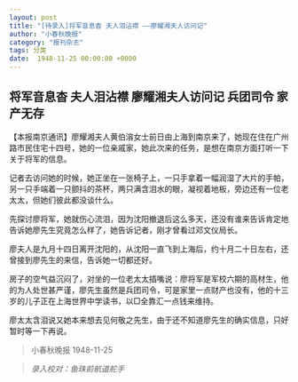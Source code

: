 ```yaml
---
layout: post
title: "[待录入]将军音息杳 夫人泪沾襟 ——廖耀湘夫人访问记"
author: "小春秋晚报"
category: "报刊杂志"
tags: 分类
date:  1948-11-25 00:00:00 +0000
---
```


## 将军音息杳 夫人泪沾襟 廖耀湘夫人访问记 兵团司令 家产无存

【本报南京通讯】廖耀湘夫人黄伯溶女士前日由上海到南京来了，她现在住在广州路市民住宅十四号，她的一位亲戚家，她此次来的任务，是想在南京方面打听一下关于将军的信息。

记者去访问她的时候，她正坐在一张椅子上，一只手拿着一幅润湿了大片的手帕，另一只手端着一只颤抖的茶杯，两只满含泪水的眼，凝视着地板，旁边还有一位老太太，但她们彼此都没谈什么。

先探讨廖将军，她就伤心流泪，因为沈阳撤退后这么多天，还没有谁来告诉肯定地告诉她廖先生究竟怎么样了，她告诉记者，刚才曾看过邓文仪局长。

廖夫人是九月十四日离开沈阳的，从沈阳一直飞到上海后，约十月二十日左右，还曾接到廖先生的来信，告诉她一切都还好。

房子的空气益沉闷了，对坐的一位老太太插嘴说：廖将军是军校六期的高材生，他的为人处世甚严谨，廖先生虽然是兵团司令，可是家里一点财产也没有，他的十三岁的儿子正在上海世界中学读书，以□全靠汇一点钱来维持。

廖太太含泪说又她本来想去见何敬之先生，由于还不知道廖先生的确实信息，只好暂时等一下再说。

> 小春秋晚报   1948-11-25

> *录入校对：鱼珠前航道舵手*
